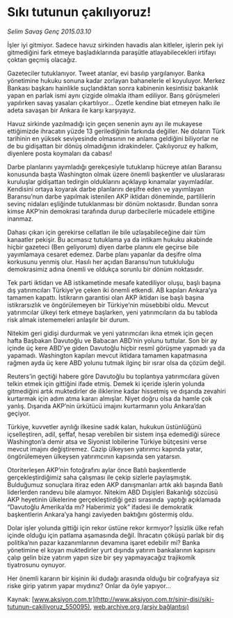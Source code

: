 # Sıkı tutunun çakılıyoruz!

*Selim Savaş Genç 2015.03.10*

<div class="pNewsDetailMainContent" itemprop="articleBody">
 <p>
  İşler iyi gitmiyor. Sadece havuz sirkinden havadis alan kitleler, işlerin pek iyi gitmediğini fark etmeye başladıklarında paraşütle atlayabilecekleri irtifayı çoktan geçmiş olacağız.
 </p>
 <p>
  Gazeteciler tutuklanıyor. Tweet atanlar, evi basılıp yargılanıyor. Banka yönetimine hukuku sonuna kadar zorlayan bahanelerle el koyuluyor. Merkez Bankası başkanı hainlikle suçlandıktan sonra kabinenin kesintisiz bakanlık yapan en parlak ismi aynı çizgide olmakla itham ediliyor. Barış görüşmeleri yapılırken savaş yasaları çıkartılıyor… Özetle kendine biat etmeyen halkı ile adeta savaşan bir Ankara ile karşı karşıyayız.
 </p>
 <p>
  Havuz sirkinde yazılmadığı için geçen senenin aynı ayı ile mukayese ettiğimizde ihracatın yüzde 13 gerilediğinin farkında değiller. Ne doların Türk tarihinin en yüksek seviyesinde olmasının ne anlama geldiğini biliyorlar ne de bu gidişattan bir dönüş olmadığının idrakindeler. Çakılıyoruz ey halkım, diyenlere posta koymaları da cabası!
 </p>
 <p>
  Darbe planlarını yayımladığı gerekçesiyle tutuklanıp hücreye atılan Baransu konusunda başta Washington olmak üzere önemli başkentler ve uluslararası kuruluşlar gidişattan tedirgin olduklarını açıklayıp kınamalar yayımladılar. Kendisini ortaya koyarak darbe planlarını deşifre eden ve yayımlayan Baransu’nun darbe yapılmak istenilen AKP iktidarı döneminde, partililerin sevinç nidaları eşliğinde tutuklanması bir dönüm noktasıdır. Bundan sonra kimse AKP’nin demokrasi tarafında durup darbecilerle mücadele ettiğine inanmaz.
 </p>
 <p>
  Dahası çıkarı için gerekirse cellatları ile bile uzlaşabileceğine dair tüm kanaatler pekişir. Bu acımasız tutuklama ya da intikam hukuku akabinde hiçbir gazeteci (Ben geliyorum) diyen darbe planını ele geçirse bile yayımlamaya cesaret edemez. Darbe planı yapanlar da deşifre olma korkusunu yenmiş olur. Hasılı her açıdan Baransu’nun tutukluluğu demokrasimiz adına önemli ve oldukça sorunlu bir dönüm noktasıdır.
 </p>
 <p>
  Tek parti iktidarı ve AB istikametinde mesafe katediliyor oluşu, başlı başına dış yatırımcıları Türkiye’ye çeken iki önemli etkendi. AB kapıları Ankara’ya tamamen kapattı. İstikrarın garantisi olan AKP iktidarı ise başlı başına istikrarsızlık ve öngörülemeyen bir Türkiye’nin müsebbibi oldu. Mevcut yatırımcılar ülkeyi terk etmeye başlarken, yeni yatırımcıların da bu tabloda risk almak istememeleri anlaşılır bir durum.
 </p>
 <p>
  Nitekim geri gidişi durdurmak ve yeni yatırımcıları ikna etmek için geçen hafta Başbakan Davutoğlu ve Babacan ABD’nin yolunu tuttular. Son bir ay içinde üç kere ABD’ye giden Davutoğlu hiçbir resmî görüşme yapmadı ya da yapamadı. Washington kapıları mevcut iktidara tamamen kapatmasına rağmen ayda üç kere ABD yolunu tutmak ilginç bir ısrar olsa da çözüm değil.
 </p>
 <p>
  Reuters’in geçtiği habere göre Davutoğlu bu toplantıya yatırımcılara güven telkin etmek için gittiğini ifade etmiş. Demek ki içeride işlerin yolunda gitmediğini artık muktedirler de iliklerine kadar hissetmiş ve dışarıda zevahiri kurtarmak için adım atma kararı almışlar. Niyet doğru olsa da hamle çok yanlış. Dışarıda AKP’nin ürkütücü imajını kurtarmanın yolu Ankara’dan geçiyor.
 </p>
 <p>
  Türkiye, kuvvetler ayrılığı ilkesine sadık kalan, hukukun üstünlüğünü içselleştiren, adil, şeffaf, hesap verebilen bir sistem inşa edemediği sürece Washington’a demir atsa ve Siyonist lobilerine Türkiye bütçesini verse mevcut imajını değiştiremez. Cazip ülkeysen yatırımcı kapında yatar, öngörülemeyen ülkeysen yatırımcının kapısında sen yatarsın.
 </p>
 <p>
  Otoriterleşen AKP’nin fotoğrafını aylar önce Batılı başkentlerde gerçekleştirdiğimiz saha çalışması ile çekip sizlerle paylaşmıştık. Bulduğumuz sonuçlara itiraz eden AKP danışmanları artık aklı başında Batılı liderlerden randevu bile alamıyor. Nitekim ABD Dışişleri Bakanlığı sözcüsü AKP heyetinin ülkelerine gerçekleştirdiği gezi sırasında  yaptığı açıklamada “Davutoğlu Amerika’da mı? Haberimiz yok” ifadesi ile demokratik başkentlerin Ankara’ya hangi zaviyeden baktığını göstermiş oldu.
 </p>
 <p>
  Dolar işler yolunda gittiği için rekor üstüne rekor kırmıyor? İşsizlik ülke refah içinde olduğu için patlama aşamasında değil. İhracatın çöküşü parlak bir dış politika’nın pazar kazanımlarının devamına işaret edebilir mi? Banka yönetimine el koyan muktedirler yurt dışında yatırım bankalarının kapısını çalıp gelin bize yatırım yapın size bir şey yapmayacağız trajikomik tiyatrosunu oynuyor.
 </p>
 <p>
  Her önemli kararın bir kişinin iki dudağı arasında olduğu bir coğrafyaya siz riske girip yatırım yapar mıydınız? Onlar da öyle yapıyor...
 </p>
</div>


Kaynak: [www.aksiyon.com.tr](http://www.aksiyon.com.tr/sinir-disi/siki-tutunun-cakiliyoruz_550095), [web.archive.org (arşiv bağlantısı)](http://web.archive.org/web/20150706191450/http://www.aksiyon.com.tr/sinir-disi/siki-tutunun-cakiliyoruz_550095)
